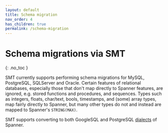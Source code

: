 ```yaml
---
layout: default
title: Schema migration
nav_order: 4
has_children: true
permalink: /schema-migration
---
```


# Schema migrations via SMT
{: .no_toc }

SMT currently supports performing schema migrations for MySQL, PostgreSQL, SQLServer and Oracle. Certain features of relational databases, especially those that don't map directly to Spanner features, are ignored, e.g. stored functions and procedures, and sequences. Types such as integers, floats, char/text, bools, timestamps, and (some) array types, map fairly directly to Spanner, but many other types do not and instead are mapped to Spanner's `STRING(MAX)`.

SMT supports converting to both GoogleSQL and PostgreSQL [dialects](https://cloud.google.com/spanner/docs) of Spanner.
